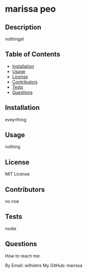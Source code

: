 
  # marissa peo

  ## Description
  nothingal

  ## Table of Contents
  * [Installation](#Installation)
  * [Usage](#Usage)
  * [License](#License)
  * [Contributors](#Contributors)
  * [Tests](#Tests)
  * [Questions](#Questions)

  ## Installation
  eveyrthing

  ## Usage
  nothing

  ## License
  MIT License

  ## Contributors
  no noe

  ## Tests
  nodie

  ## Questions
  How to reach me:
  
  By Email: wilhietre
  My GitHub: marissa

  